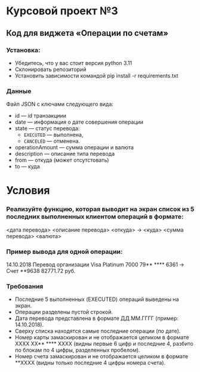 # Курсовой проект №3
## Код для виджета «Операции по счетам»

###  Установка:
- Убедитесь, что у вас стоит версия python 3.11
- Склонировать репозиторий
- Установить зависимости командой pip install -r requirements.txt

### Данные
Файл JSON с ключами следующего вида:
- id — id транзакциии
- date — информация о дате совершения операции
- state — статус перевода:
  - `EXECUTED`  — выполнена,
  - `CANCELED`  — отменена.
- operationAmount — сумма операции и валюта
- description — описание типа перевода
- from — откуда (может отсутстовать)
- to — куда

# Условия

### Реализуйте функцию, которая выводит на экран список из 5 последних выполненных клиентом операций в формате:
<дата перевода> <описание перевода>
<откуда> -> <куда>
<сумма перевода> <валюта>

### Пример вывода для одной операции:
14.10.2018 Перевод организации
Visa Platinum 7000 79** **** 6361 -> Счет **9638
82771.72 руб.

### Требования
- Последние 5 выполненных (EXECUTED) операций выведены на экран.
- Операции разделены пустой строкой.
- Дата перевода представлена в формате ДД.ММ.ГГГГ (пример: 14.10.2018).
- Сверху списка находятся самые последние операции (по дате).
- Номер карты замаскирован и не отображается целиком в формате  XXXX XX** **** XXXX (видны первые 6 цифр и последние 4, разбито по блокам по 4 цифры, разделенных пробелом).
- Номер счета замаскирован и не отображается целиком в формате  **XXXX (видны только последние 4 цифры номера счета).
